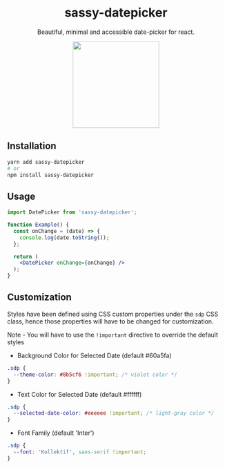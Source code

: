 <center>
  <h1>sassy-datepicker</h1>
  <p>Beautiful, minimal and accessible date-picker for react.</p>

  <img src="https://user-images.githubusercontent.com/54456279/141679315-1e63bfd3-709e-40b4-9c8f-5b8172429078.jpg" height="200px" />
</center>

## Installation

```sh
yarn add sassy-datepicker
# or
npm install sassy-datepicker
```

## Usage

```jsx
import DatePicker from 'sassy-datepicker';

function Example() {
  const onChange = (date) => {
    console.log(date.toString());
  };

  return (
    <DatePicker onChange={onChange} />
  );
}
```

## Customization

Styles have been defined using CSS custom properties under the `sdp` CSS class, hence those properties will have to be changed for customization.

Note - You will have to use the `!important` directive to override the default styles

- Background Color for Selected Date (default #60a5fa)

```css
.sdp {
  --theme-color: #8b5cf6 !important; /* violet color */
}
```

- Text Color for Selected Date (default #ffffff)

```css
.sdp {
  --selected-date-color: #eeeeee !important; /* light-gray color */
}
```

- Font Family (default 'Inter')

```css
.sdp {
  --font: 'Kollektif', sans-serif !important;
}
```